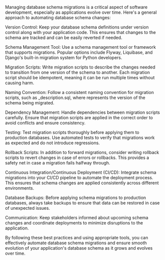 Managing database schema migrations is a critical aspect of software development, especially as applications evolve over time. Here's a general approach to automating database schema changes:

Version Control: Keep your database schema definitions under version control along with your application code. This ensures that changes to the schema are tracked and can be easily reverted if needed.

Schema Management Tool: Use a schema management tool or framework that supports migrations. Popular options include Flyway, Liquibase, and Django's built-in migration system for Python developers.

Migration Scripts: Write migration scripts to describe the changes needed to transition from one version of the schema to another. Each migration script should be idempotent, meaning it can be run multiple times without causing harm.

Naming Convention: Follow a consistent naming convention for migration scripts, such as <version>_description.sql, where <version> represents the version of the schema being migrated.

Dependency Management: Handle dependencies between migration scripts carefully. Ensure that migration scripts are applied in the correct order to avoid conflicts and ensure consistency.

Testing: Test migration scripts thoroughly before applying them to production databases. Use automated tests to verify that migrations work as expected and do not introduce regressions.

Rollback Scripts: In addition to forward migrations, consider writing rollback scripts to revert changes in case of errors or rollbacks. This provides a safety net in case a migration fails halfway through.

Continuous Integration/Continuous Deployment (CI/CD): Integrate schema migrations into your CI/CD pipeline to automate the deployment process. This ensures that schema changes are applied consistently across different environments.

Database Backups: Before applying schema migrations to production databases, always take backups to ensure that data can be restored in case of unexpected issues.

Communication: Keep stakeholders informed about upcoming schema changes and coordinate deployments to minimize disruptions to the application.

By following these best practices and using appropriate tools, you can effectively automate database schema migrations and ensure smooth evolution of your application's database schema as it grows and evolves over time.
